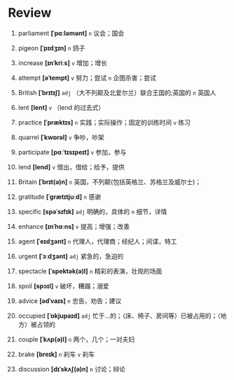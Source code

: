 # Review
1. parliament **[ˈpɑːləmənt]** `n` 议会；国会

2. pigeon **[ˈpɪdʒɪn]** `n` 鸽子

3. increase **[ɪnˈkriːs]** `v` 增加；增长

4. attempt **[əˈtempt]** `v` 努力；尝试 `n` 企图杀害；尝试

5. British **[ˈbrɪtɪʃ]** `adj` （大不列颠及北爱尔兰）联合王国的;英国的 `n` 英国人

6. lent **[lent]** `v` （lend 的过去式）

7. practice **[ˈpræktɪs]** `n` 实践；实际操作；固定的训练时间 `v` 练习

8. quarrel **[ˈkwɒrəl]** `v` 争吵，吵架

9. participate **[pɑːˈtɪsɪpeɪt]** `v` 参加，参与

10. lend **[lend]** `v` 借出，借给；给予，提供

11. Britain **[ˈbrɪt(ə)n]** `n` 英国，不列颠(包括英格兰、苏格兰及威尔士)；

12. gratitude **[ˈɡrætɪtjuːd]** `n` 感谢

13. specific **[spəˈsɪfɪk]** `adj` 明确的，具体的 `n` 细节，详情

14. enhance **[ɪnˈhɑːns]** `v` 提高；增强；改善

15. agent **[ˈeɪdʒənt]** `n` 代理人，代理商；经纪人；间谍，特工

16. urgent **[ˈɜːdʒənt]** `adj` 紧急的，急迫的

17. spectacle **[ˈspektək(ə)l]** `n` 精彩的表演，壮观的场面

18. spoil **[spɔɪl]** `v` 破坏，糟蹋；溺爱

19. advice **[ədˈvaɪs]** `n` 忠告，劝告；建议

20. occupied **[ˈɒkjupaɪd]** `adj` 忙于...的；（床、椅子、房间等）已被占用的；（地方）被占领的

21. couple **[ˈkʌp(ə)l]** `n` 两个，几个；一对夫妇

22. brake **[breɪk]** `n` 刹车 `v` 刹车

23. discussion **[dɪˈskʌʃ(ə)n]** `n` 讨论；辩论

